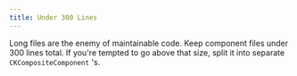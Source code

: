 ```yaml
---
title: Under 300 Lines
---
```

Long files are the enemy of maintainable code. Keep component files under 300 lines total. If you're tempted to go above that size, split it into separate `CKCompositeComponent` 's.
